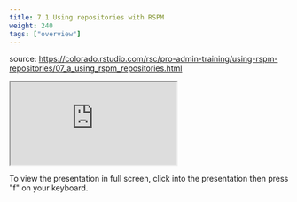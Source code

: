 ```yaml
---
title: 7.1 Using repositories with RSPM
weight: 240
tags: ["overview"]
---
```


source: https://colorado.rstudio.com/rsc/pro-admin-training/using-rspm-repositories/07_a_using_rspm_repositories.html

<!-- <div class="xaringan-column"> -->
<div class="responsive-container-xaringan">
  <div class="animated-r-wrapper">
    <div class="animated-r-vertical">
      <div class="animated-r-circle"></div>
    </div>
    <div class="animated-r-diagonal"></div>
  </div>
  <iframe 
    src="https://colorado.rstudio.com/rsc/pro-admin-training/using-rspm-repositories/07_a_using_rspm_repositories.html" 
        gesture="media"  allow="encrypted-media" allowfullscreen
        scrolling="no">
  </iframe>
</div>
<!-- </div> -->


To view the presentation in full screen, click into the presentation then press "f" on your keyboard.

